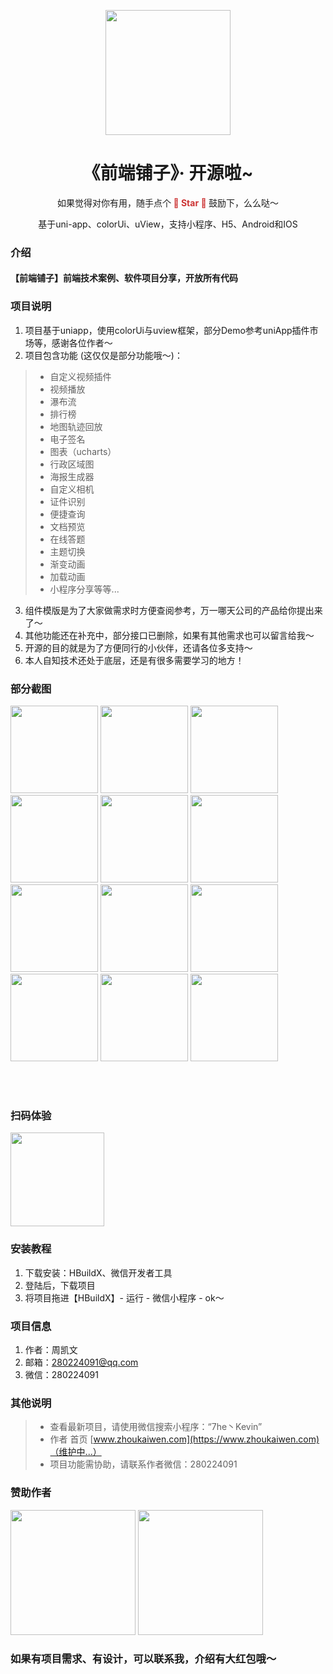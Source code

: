 <p align="center">
    <img width="200" src="https://cdn.zhoukaiwen.com/logo.png">
</p>

<h1 align="center">《前端铺子》· 开源啦~ </h1>

<div align="center">

<p>如果觉得对你有用，随手点个<text style="color:#c33;font-weight:bold;"> 🌟 Star 🌟 </text>鼓励下，么么哒～</p>

<p>基于uni-app、colorUi、uView，支持小程序、H5、Android和IOS</p>

</div>

### 介绍

#### 【前端铺子】前端技术案例、软件项目分享，开放所有代码

### 项目说明

1.  项目基于uniapp，使用colorUi与uview框架，部分Demo参考uniApp插件市场等，感谢各位作者～
2.  项目包含功能 (这仅仅是部分功能哦～)：
> *  自定义视频插件
> * 视频播放
> * 瀑布流
> * 排行榜
> * 地图轨迹回放
> * 电子签名
> * 图表（ucharts）
> * 行政区域图
> * 海报生成器
> * 自定义相机
> * 证件识别
> * 便捷查询
> * 文档预览
> * 在线答题
> * 主题切换
> * 渐变动画
> * 加载动画
> * 小程序分享等等...
> 
3.  组件模版是为了大家做需求时方便查阅参考，万一哪天公司的产品给你提出来了～
4.  其他功能还在补充中，部分接口已删除，如果有其他需求也可以留言给我～
5.  开源的目的就是为了方便同行的小伙伴，还请各位多支持～ 
6.  本人自知技术还处于底层，还是有很多需要学习的地方！


### 部分截图
<img src="https://cdn.zhoukaiwen.com/zjx_1.png" width="140" />
<img src="https://cdn.zhoukaiwen.com/zjx_10.png" width="140" />
<img src="https://cdn.zhoukaiwen.com/zjx_2.png" width="140" />
<img src="https://cdn.zhoukaiwen.com/zjx_6.png" width="140" />
<img src="https://cdn.zhoukaiwen.com/zjx_7.png" width="140" />
<img src="https://cdn.zhoukaiwen.com/zjx_3.png" width="140" />
<img src="https://cdn.zhoukaiwen.com/zjx_8.png" width="140" />
<img src="https://cdn.zhoukaiwen.com/zjx_9.png" width="140" />
<img src="https://cdn.zhoukaiwen.com/zjx_4.png" width="140" />
<img src="https://cdn.zhoukaiwen.com/zjx_5.png" width="140" />
<img src="https://cdn.zhoukaiwen.com/zjx_11.png" width="140" />
<img src="https://cdn.zhoukaiwen.com/zjx_12.png" width="140" />

</br></br>
### 扫码体验
<img src="https://cdn.zhoukaiwen.com/xcx_ewm.jpg" width="150" />



### 安装教程

1.  下载安装：HBuildX、微信开发者工具
2.  登陆后，下载项目
3.  将项目拖进【HBuildX】- 运行 - 微信小程序 - ok～



### 项目信息

1.  作者：周凯文
2.  邮箱：280224091@qq.com
3.  微信：280224091



### 其他说明
> *  查看最新项目，请使用微信搜索小程序：“7he丶Kevin”
> *  作者 首页 [www.zhoukaiwen.com](https://www.zhoukaiwen.com)（维护中...）
> *  项目功能需协助，请联系作者微信：280224091



### 赞助作者
<img src="https://cdn.zhoukaiwen.com/fk_zfb.jpeg" width="200"/>
<img src="https://cdn.zhoukaiwen.com/fk_wx.jpeg" width="200" />


### 如果有项目需求、有设计，可以联系我，介绍有大红包哦～